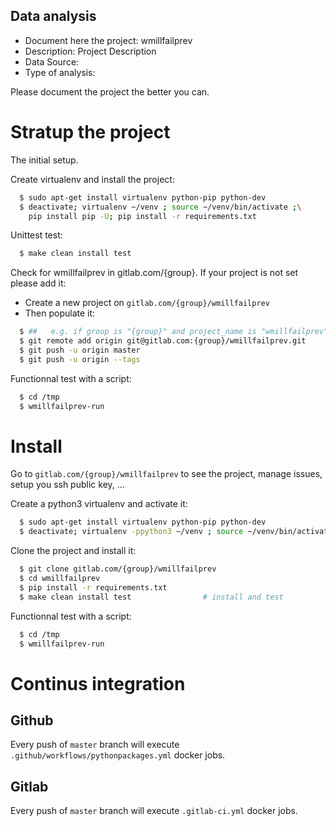 ## Data analysis
- Document here the project: wmillfailprev
- Description: Project Description
- Data Source:
- Type of analysis:

Please document the project the better you can.

# Stratup the project

The initial setup.

Create virtualenv and install the project:
```bash
  $ sudo apt-get install virtualenv python-pip python-dev
  $ deactivate; virtualenv ~/venv ; source ~/venv/bin/activate ;\
    pip install pip -U; pip install -r requirements.txt
```

Unittest test:
```bash
  $ make clean install test
```

Check for wmillfailprev in gitlab.com/{group}.
If your project is not set please add it:

- Create a new project on `gitlab.com/{group}/wmillfailprev`
- Then populate it:

```bash
  $ ##   e.g. if group is "{group}" and project_name is "wmillfailprev"
  $ git remote add origin git@gitlab.com:{group}/wmillfailprev.git
  $ git push -u origin master
  $ git push -u origin --tags
```

Functionnal test with a script:
```bash
  $ cd /tmp
  $ wmillfailprev-run
```
# Install
Go to `gitlab.com/{group}/wmillfailprev` to see the project, manage issues,
setup you ssh public key, ...

Create a python3 virtualenv and activate it:
```bash
  $ sudo apt-get install virtualenv python-pip python-dev
  $ deactivate; virtualenv -ppython3 ~/venv ; source ~/venv/bin/activate
```

Clone the project and install it:
```bash
  $ git clone gitlab.com/{group}/wmillfailprev
  $ cd wmillfailprev
  $ pip install -r requirements.txt
  $ make clean install test                # install and test
```
Functionnal test with a script:
```bash
  $ cd /tmp
  $ wmillfailprev-run
``` 

# Continus integration
## Github 
Every push of `master` branch will execute `.github/workflows/pythonpackages.yml` docker jobs.
## Gitlab
Every push of `master` branch will execute `.gitlab-ci.yml` docker jobs.
